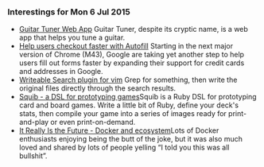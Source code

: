 ### Interestings for Mon 6 Jul 2015

- [Guitar Tuner Web App](https://aerotwist.com/blog/guitar-tuner/) Guitar Tuner, despite its cryptic name, is a web app that helps you tune a guitar.
- [Help users checkout faster with Autofill](http://updates.html5rocks.com/2015/06/checkout-faster-with-Autofill) Starting in the next major version of Chrome (M43), Google are taking yet another step to help users fill out forms faster by expanding their support for credit cards and addresses in Google. 
- [Writeable Search plugin for vim](https://github.com/AndrewRadev/writable_search.vim) Grep for something, then write the original files directly through the search results.
- [Squib - a DSL for prototyping games](http://andymeneely.github.io/squib/)Squib is a Ruby DSL for prototyping card and board games. Write a little bit of Ruby, define your deck's stats, then compile your game into a series of images ready for print-and-play or even print-on-demand. 
- [It Really Is the Future - Docker and ecosystem](http://blog.circleci.com/it-really-is-the-future/)Lots of Docker enthusiasts enjoying being the butt of the joke, but it was also much loved and shared by lots of people yelling “I told you this was all bullshit”.
